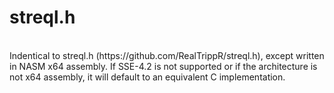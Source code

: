 # streql.h
<BR>
Indentical to streql.h (https://github.com/RealTrippR/streql.h), except written in NASM x64 assembly. If SSE-4.2 is not supported or if the architecture is not x64 assembly, it will default to an equivalent C implementation.
